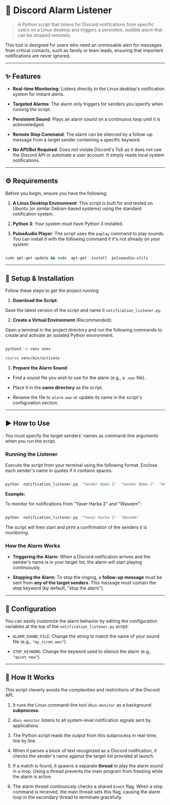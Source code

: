 
# 🚨 Discord Alarm Listener

  

> A Python script that listens for Discord notifications from specific users on a Linux desktop and triggers a persistent, audible alarm that can be stopped remotely.

  

This tool is designed for users who need an unmissable alert for messages from critical contacts, such as family or team leads, ensuring that important notifications are never ignored.

  

---

  

## ✨ Features

  

*  **Real-time Monitoring**: Listens directly to the Linux desktop's notification system for instant alerts.

*  **Targeted Alarms**: The alarm only triggers for senders you specify when running the script.

*  **Persistent Sound**: Plays an alarm sound on a continuous loop until it is acknowledged.

*  **Remote Stop Command**: The alarm can be silenced by a follow-up message from a target sender containing a specific keyword.

*  **No API/Bot Required**: Does not violate Discord's ToS as it does not use the Discord API or automate a user account. It simply reads local system notifications.

  

---

  

## ⚙️ Requirements

  

Before you begin, ensure you have the following:

  

1.  **A Linux Desktop Environment**: This script is built for and tested on Ubuntu (or similar Debian-based systems) using the standard notification system.

2.  **Python 3**: Your system must have Python 3 installed.

3.  **PulseAudio Player**: The script uses the `paplay` command to play sounds. You can install it with the following command if it's not already on your system:

```bash

sudo apt-get update && sudo  apt-get  install  pulseaudio-utils

```

  

---

  

## 🚀 Setup & Installation

  

Follow these steps to get the project running:

  

1.  **Download the Script**:

Save the latest version of the script and name it `notification_listener.py`.

  

2.  **Create a Virtual Environment** (Recommended):

Open a terminal in the project directory and run the following commands to create and activate an isolated Python environment.

```bash

python3 -m venv venv

source venv/bin/activate

```

  

3.  **Prepare the Alarm Sound**:

* Find a sound file you wish to use for the alarm (e.g., a `.wav` file).

* Place it in the **same directory** as the script.

* Rename the file to `alarm.wav` or update its name in the script's configuration section.

  

---

  

## ▶️ How to Use

  

You must specify the target senders' names as command-line arguments when you run the script.

  

### Running the Listener

  

Execute the script from your terminal using the following format. Enclose each sender's name in quotes if it contains spaces.

  

```bash

python  notification_listener.py  "Sender Name 1"  "Sender Name 2"  "Another Sender"

```

  

**Example:**

To monitor for notifications from "Yaser Harba 2" and "Waseem":

```bash

python  notification_listener.py  "Yaser Harba 2"  "Waseem"

```

  

The script will then start and print a confirmation of the senders it is monitoring.

  

### How the Alarm Works

  

*  **Triggering the Alarm**: When a Discord notification arrives and the sender's name is in your target list, the alarm will start playing continuously.

*  **Stopping the Alarm**: To stop the ringing, a **follow-up message** must be sent from **any of the target senders**. This message must contain the stop keyword (by default, "stop the alarm").

  

---

  

## 🔧 Configuration

  

You can easily customize the alarm behavior by editing the configuration variables at the top of the `notification_listener.py` script:

  

*  `ALARM_SOUND_FILE`: Change the string to match the name of your sound file (e.g., `"my_siren.wav"`).

*  `STOP_KEYWORD`: Change the keyword used to silence the alarm (e.g., `"quiet now"`).

  

---

  

## 🧠 How It Works

  

This script cleverly avoids the complexities and restrictions of the Discord API.

  

1. It runs the Linux command-line tool `dbus-monitor` as a background **subprocess**.

2.  `dbus-monitor` listens to all system-level notification signals sent by applications.

3. The Python script reads the output from this subprocess in real-time, line by line.

4. When it parses a block of text recognized as a Discord notification, it checks the sender's name against the target list provided at launch.

5. If a match is found, it spawns a separate **thread** to play the alarm sound in a loop. Using a thread prevents the main program from freezing while the alarm is active.

6. The alarm thread continuously checks a shared `Event` flag. When a stop command is received, the main thread sets this flag, causing the alarm loop in the secondary thread to terminate gracefully.
